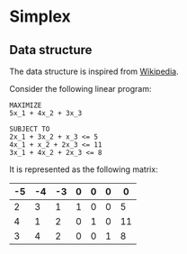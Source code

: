 # Simplex


## Data structure

The data structure is inspired from [Wikipedia](https://en.wikipedia.org/wiki/Simplex_algorithm).

Consider the following linear program:

```
MAXIMIZE
5x_1 + 4x_2 + 3x_3

SUBJECT TO
2x_1 + 3x_2 + x_3 <= 5
4x_1 + x_2 + 2x_3 <= 11
3x_1 + 4x_2 + 2x_3 <= 8
```

It is represented as the following matrix:

| -5 | -4 | -3 |  0 |  0 |  0 |  0 |
|----|----|----|----|----|----|----|
|  2 |  3 |  1 |  1 |  0 |  0 |  5 |
|  4 |  1 |  2 |  0 |  1 |  0 | 11 |
|  3 |  4 |  2 |  0 |  0 |  1 |  8 |
